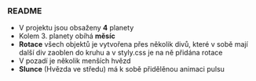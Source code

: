 ### README 
* V projektu jsou obsaženy **4** planety
* Kolem 3. planety obíhá **měsíc**
* **Rotace** všech objektů je vytvořena přes několik divů, které v sobě mají další div zaoblen do kruhu a v styly.css je na ně přidána rotace
* V pozadí je několik menších hvězd
* **Slunce** (Hvězda ve středu) má k sobě přidělěnou animaci pulsu